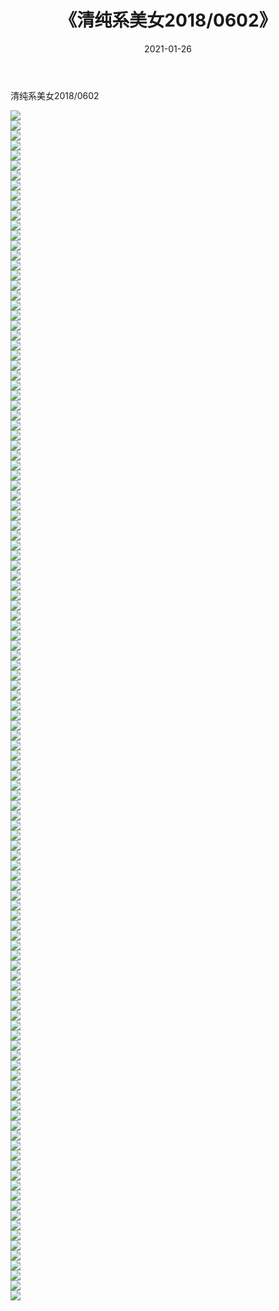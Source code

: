 ﻿---
layout: post
title:  《清纯系美女2018/0602》
date:   2021-01-26
img: http://pic.660000.xyz/1:/清纯系美女/2018/0602/000.jpg
categories: [美女, 清纯, 唯美]
---

清纯系美女2018/0602

 ![](http://pic.660000.xyz/1:/清纯系美女/2018/0602/001.jpg) <br>![](http://pic.660000.xyz/1:/清纯系美女/2018/0602/002.jpg) <br>![](http://pic.660000.xyz/1:/清纯系美女/2018/0602/003.jpg) <br>![](http://pic.660000.xyz/1:/清纯系美女/2018/0602/004.jpg) <br>![](http://pic.660000.xyz/1:/清纯系美女/2018/0602/005.jpg) <br>![](http://pic.660000.xyz/1:/清纯系美女/2018/0602/006.jpg) <br>![](http://pic.660000.xyz/1:/清纯系美女/2018/0602/007.jpg) <br>![](http://pic.660000.xyz/1:/清纯系美女/2018/0602/008.jpg) <br>![](http://pic.660000.xyz/1:/清纯系美女/2018/0602/009.jpg) <br>![](http://pic.660000.xyz/1:/清纯系美女/2018/0602/010.jpg) <br>![](http://pic.660000.xyz/1:/清纯系美女/2018/0602/011.jpg) <br>![](http://pic.660000.xyz/1:/清纯系美女/2018/0602/012.jpg) <br>![](http://pic.660000.xyz/1:/清纯系美女/2018/0602/013.jpg) <br>![](http://pic.660000.xyz/1:/清纯系美女/2018/0602/014.jpg) <br>![](http://pic.660000.xyz/1:/清纯系美女/2018/0602/015.jpg) <br>![](http://pic.660000.xyz/1:/清纯系美女/2018/0602/016.jpg) <br>![](http://pic.660000.xyz/1:/清纯系美女/2018/0602/017.jpg) <br>![](http://pic.660000.xyz/1:/清纯系美女/2018/0602/018.jpg) <br>![](http://pic.660000.xyz/1:/清纯系美女/2018/0602/019.jpg) <br>![](http://pic.660000.xyz/1:/清纯系美女/2018/0602/020.jpg) <br>![](http://pic.660000.xyz/1:/清纯系美女/2018/0602/021.jpg) <br>![](http://pic.660000.xyz/1:/清纯系美女/2018/0602/022.jpg) <br>![](http://pic.660000.xyz/1:/清纯系美女/2018/0602/023.jpg) <br>![](http://pic.660000.xyz/1:/清纯系美女/2018/0602/024.jpg) <br>![](http://pic.660000.xyz/1:/清纯系美女/2018/0602/025.jpg) <br>![](http://pic.660000.xyz/1:/清纯系美女/2018/0602/026.jpg) <br>![](http://pic.660000.xyz/1:/清纯系美女/2018/0602/027.jpg) <br>![](http://pic.660000.xyz/1:/清纯系美女/2018/0602/028.jpg) <br>![](http://pic.660000.xyz/1:/清纯系美女/2018/0602/029.jpg) <br>![](http://pic.660000.xyz/1:/清纯系美女/2018/0602/030.jpg) <br>![](http://pic.660000.xyz/1:/清纯系美女/2018/0602/031.jpg) <br>![](http://pic.660000.xyz/1:/清纯系美女/2018/0602/032.jpg) <br>![](http://pic.660000.xyz/1:/清纯系美女/2018/0602/033.jpg) <br>![](http://pic.660000.xyz/1:/清纯系美女/2018/0602/034.jpg) <br>![](http://pic.660000.xyz/1:/清纯系美女/2018/0602/035.jpg) <br>![](http://pic.660000.xyz/1:/清纯系美女/2018/0602/036.jpg) <br>![](http://pic.660000.xyz/1:/清纯系美女/2018/0602/037.jpg) <br>![](http://pic.660000.xyz/1:/清纯系美女/2018/0602/038.jpg) <br>![](http://pic.660000.xyz/1:/清纯系美女/2018/0602/039.jpg) <br>![](http://pic.660000.xyz/1:/清纯系美女/2018/0602/040.jpg) <br>![](http://pic.660000.xyz/1:/清纯系美女/2018/0602/041.jpg) <br>![](http://pic.660000.xyz/1:/清纯系美女/2018/0602/042.jpg) <br>![](http://pic.660000.xyz/1:/清纯系美女/2018/0602/043.jpg) <br>![](http://pic.660000.xyz/1:/清纯系美女/2018/0602/044.jpg) <br>![](http://pic.660000.xyz/1:/清纯系美女/2018/0602/045.jpg) <br>![](http://pic.660000.xyz/1:/清纯系美女/2018/0602/046.jpg) <br>![](http://pic.660000.xyz/1:/清纯系美女/2018/0602/047.jpg) <br>![](http://pic.660000.xyz/1:/清纯系美女/2018/0602/048.jpg) <br>![](http://pic.660000.xyz/1:/清纯系美女/2018/0602/049.jpg) <br>![](http://pic.660000.xyz/1:/清纯系美女/2018/0602/050.jpg) <br>![](http://pic.660000.xyz/1:/清纯系美女/2018/0602/051.jpg) <br>![](http://pic.660000.xyz/1:/清纯系美女/2018/0602/052.jpg) <br>![](http://pic.660000.xyz/1:/清纯系美女/2018/0602/053.jpg) <br>![](http://pic.660000.xyz/1:/清纯系美女/2018/0602/054.jpg) <br>![](http://pic.660000.xyz/1:/清纯系美女/2018/0602/055.jpg) <br>![](http://pic.660000.xyz/1:/清纯系美女/2018/0602/056.jpg) <br>![](http://pic.660000.xyz/1:/清纯系美女/2018/0602/057.jpg) <br>![](http://pic.660000.xyz/1:/清纯系美女/2018/0602/058.jpg) <br>![](http://pic.660000.xyz/1:/清纯系美女/2018/0602/059.jpg) <br>![](http://pic.660000.xyz/1:/清纯系美女/2018/0602/060.jpg) <br>![](http://pic.660000.xyz/1:/清纯系美女/2018/0602/061.jpg) <br>![](http://pic.660000.xyz/1:/清纯系美女/2018/0602/062.jpg) <br>![](http://pic.660000.xyz/1:/清纯系美女/2018/0602/063.jpg) <br>![](http://pic.660000.xyz/1:/清纯系美女/2018/0602/064.jpg) <br>![](http://pic.660000.xyz/1:/清纯系美女/2018/0602/065.jpg) <br>![](http://pic.660000.xyz/1:/清纯系美女/2018/0602/066.jpg) <br>![](http://pic.660000.xyz/1:/清纯系美女/2018/0602/067.jpg) <br>![](http://pic.660000.xyz/1:/清纯系美女/2018/0602/068.jpg) <br>![](http://pic.660000.xyz/1:/清纯系美女/2018/0602/069.jpg) <br>![](http://pic.660000.xyz/1:/清纯系美女/2018/0602/070.jpg) <br>![](http://pic.660000.xyz/1:/清纯系美女/2018/0602/071.jpg) <br>![](http://pic.660000.xyz/1:/清纯系美女/2018/0602/072.jpg) <br>![](http://pic.660000.xyz/1:/清纯系美女/2018/0602/073.jpg) <br>![](http://pic.660000.xyz/1:/清纯系美女/2018/0602/074.jpg) <br>![](http://pic.660000.xyz/1:/清纯系美女/2018/0602/075.jpg) <br>![](http://pic.660000.xyz/1:/清纯系美女/2018/0602/076.jpg) <br>![](http://pic.660000.xyz/1:/清纯系美女/2018/0602/077.jpg) <br>![](http://pic.660000.xyz/1:/清纯系美女/2018/0602/078.jpg) <br>![](http://pic.660000.xyz/1:/清纯系美女/2018/0602/079.jpg) <br>![](http://pic.660000.xyz/1:/清纯系美女/2018/0602/080.jpg) <br>![](http://pic.660000.xyz/1:/清纯系美女/2018/0602/081.jpg) <br>![](http://pic.660000.xyz/1:/清纯系美女/2018/0602/082.jpg) <br>![](http://pic.660000.xyz/1:/清纯系美女/2018/0602/083.jpg) <br>![](http://pic.660000.xyz/1:/清纯系美女/2018/0602/084.jpg) <br>![](http://pic.660000.xyz/1:/清纯系美女/2018/0602/085.jpg) <br>![](http://pic.660000.xyz/1:/清纯系美女/2018/0602/086.jpg) <br>![](http://pic.660000.xyz/1:/清纯系美女/2018/0602/087.jpg) <br>![](http://pic.660000.xyz/1:/清纯系美女/2018/0602/088.jpg) <br>![](http://pic.660000.xyz/1:/清纯系美女/2018/0602/089.jpg) <br>![](http://pic.660000.xyz/1:/清纯系美女/2018/0602/090.jpg) <br>![](http://pic.660000.xyz/1:/清纯系美女/2018/0602/091.jpg) <br>![](http://pic.660000.xyz/1:/清纯系美女/2018/0602/092.jpg) <br>![](http://pic.660000.xyz/1:/清纯系美女/2018/0602/093.jpg) <br>![](http://pic.660000.xyz/1:/清纯系美女/2018/0602/094.jpg) <br>![](http://pic.660000.xyz/1:/清纯系美女/2018/0602/095.jpg) <br>![](http://pic.660000.xyz/1:/清纯系美女/2018/0602/096.jpg) <br>![](http://pic.660000.xyz/1:/清纯系美女/2018/0602/097.jpg) <br>![](http://pic.660000.xyz/1:/清纯系美女/2018/0602/098.jpg) <br>![](http://pic.660000.xyz/1:/清纯系美女/2018/0602/099.jpg) <br>![](http://pic.660000.xyz/1:/清纯系美女/2018/0602/100.jpg) <br>![](http://pic.660000.xyz/1:/清纯系美女/2018/0602/101.jpg) <br>![](http://pic.660000.xyz/1:/清纯系美女/2018/0602/102.jpg) <br>![](http://pic.660000.xyz/1:/清纯系美女/2018/0602/103.jpg) <br>![](http://pic.660000.xyz/1:/清纯系美女/2018/0602/104.jpg) <br>![](http://pic.660000.xyz/1:/清纯系美女/2018/0602/105.jpg) <br>![](http://pic.660000.xyz/1:/清纯系美女/2018/0602/106.jpg) <br>![](http://pic.660000.xyz/1:/清纯系美女/2018/0602/107.jpg) <br>![](http://pic.660000.xyz/1:/清纯系美女/2018/0602/108.jpg) <br>![](http://pic.660000.xyz/1:/清纯系美女/2018/0602/109.jpg) <br>![](http://pic.660000.xyz/1:/清纯系美女/2018/0602/110.jpg) <br>![](http://pic.660000.xyz/1:/清纯系美女/2018/0602/111.jpg) <br>![](http://pic.660000.xyz/1:/清纯系美女/2018/0602/112.jpg) <br>![](http://pic.660000.xyz/1:/清纯系美女/2018/0602/113.jpg) <br>![](http://pic.660000.xyz/1:/清纯系美女/2018/0602/114.jpg) <br>![](http://pic.660000.xyz/1:/清纯系美女/2018/0602/115.jpg) <br>![](http://pic.660000.xyz/1:/清纯系美女/2018/0602/116.jpg) <br>![](http://pic.660000.xyz/1:/清纯系美女/2018/0602/117.jpg) <br>![](http://pic.660000.xyz/1:/清纯系美女/2018/0602/118.jpg) <br>![](http://pic.660000.xyz/1:/清纯系美女/2018/0602/119.jpg) <br>